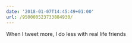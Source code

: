 ```yaml
---
date: '2018-01-07T14:45:49+01:00'
url: /950000523733884930/
---
```

When I tweet more, I do less with real life friends
